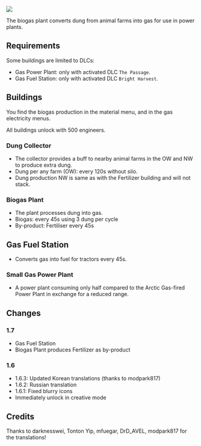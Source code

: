 ![](./banner.jpg)

The biogas plant converts dung from animal farms into gas for use in power plants.

## Requirements

Some buildings are limited to DLCs:

- Gas Power Plant: only with activated DLC `The Passage`.
- Gas Fuel Station: only with activated DLC `Bright Harvest`.

## Buildings

You find the biogas production in the material menu, and in the gas electricity menus.

All buildings unlock with 500 engineers.

### Dung Collector

- The collector provides a buff to nearby animal farms in the OW and NW to produce extra dung.
- Dung per any farm (OW): every 120s without silo.
- Dung production NW is same as with the Fertilizer building and will not stack.

### Biogas Plant

- The plant processes dung into gas.
- Biogas: every 45s using 3 dung per cycle
- By-product: Fertiliser every 45s

## Gas Fuel Station

- Converts gas into fuel for tractors every 45s.

### Small Gas Power Plant

- A power plant consuming only half compared to the Arctic Gas-fired Power Plant in exchange for a reduced range.

## Changes

### 1.7

- Gas Fuel Station
- Biogas Plant produces Fertilizer as by-product

### 1.6

- 1.6.3: Updated Korean translations (thanks to modpark817)
- 1.6.2: Russian translation
- 1.6.1: Fixed blurry icons
- Immediately unlock in creative mode

## Credits

Thanks to darknesswei, Tonton Yip, mfuegar, DrD_AVEL, modpark817 for the translations!
